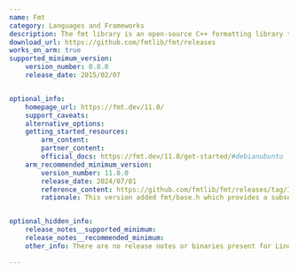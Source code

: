 ```yaml
---
name: Fmt
category: Languages and Frameworks
description: The fmt library is an open-source C++ formatting library that offers a fast and safe alternative to traditional formatting methods.
download_url: https://github.com/fmtlib/fmt/releases
works_on_arm: true
supported_minimum_version: 
    version_number: 0.8.0
    release_date: 2015/02/07


optional_info:
    homepage_url: https://fmt.dev/11.0/
    support_caveats:
    alternative_options: 
    getting_started_resources:
        arm_content: 
        partner_content: 
        official_docs: https://fmt.dev/11.0/get-started/#debianubuntu
    arm_recommended_minimum_version:
        version_number: 11.0.0
        release_date: 2024/07/01
        reference_content: https://github.com/fmtlib/fmt/releases/tag/11.0.0
        rationale: This version added fmt/base.h which provides a subset of the API with minimal include dependencies and enough functionality to replace all uses of the printf family of functions. This brings the compile time of code using {fmt} much closer to the equivalent printf code. This gives almost 4x improvement in build speed compared to version 10.


optional_hidden_info:
    release_notes__supported_minimum: 
    release_notes__recommended_minimum:
    other_info: There are no release notes or binaries present for Linux/ARM64. Fmt version 0.8.0 is installed and tested on the Neoverse N1, using steps mentioned [here](https://fmt.dev/11.0/get-started/#installation).

---
```

